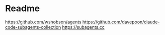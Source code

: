 # Readme

<https://github.com/wshobson/agents>
<https://github.com/davepoon/claude-code-subagents-collection>
<https://subagents.cc>
